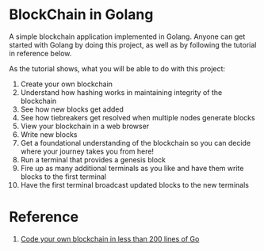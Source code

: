 # BlockChain in Golang

A simple blockchain application implemented in Golang. Anyone can get started with Golang by doing this project, as well as by following the tutorial in reference below.

As the tutorial shows, what you will be able to do with this project:

1. Create your own blockchain
2. Understand how hashing works in maintaining integrity of the blockchain
3. See how new blocks get added
4. See how tiebreakers get resolved when multiple nodes generate blocks
6. View your blockchain in a web browser
7. Write new blocks
8. Get a foundational understanding of the blockchain so you can decide where your journey takes you from here!
9. Run a terminal that provides a genesis block
10. Fire up as many additional terminals as you like and have them write blocks to the first terminal
11. Have the first terminal broadcast updated blocks to the new terminals

# Reference
1. [Code your own blockchain in less than 200 lines of Go](https://medium.com/@mycoralhealth/code-your-own-blockchain-in-less-than-200-lines-of-go-e296282bcffc)
